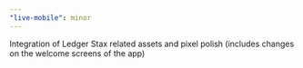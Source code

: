 ```yaml
---
"live-mobile": minor
---
```


Integration of Ledger Stax related assets and pixel polish (includes changes on the welcome screens of the app)
